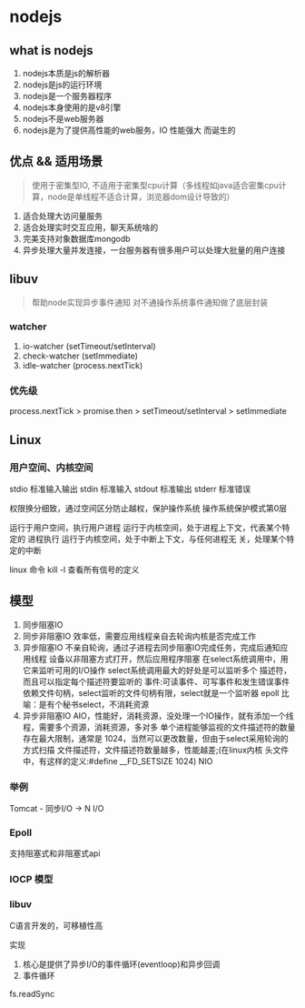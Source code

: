 # nodejs

## what is nodejs
1. nodejs本质是js的解析器
2. nodejs是js的运行环境
3. nodejs是一个服务器程序
4. nodejs本身使用的是v8引擎
5. nodejs不是web服务器
6. nodejs是为了提供高性能的web服务，IO 性能强大 而诞生的


## 优点 && 适用场景
> 使用于密集型IO, 不适用于密集型cpu计算（多线程如java适合密集cpu计算，node是单线程不适合计算，浏览器dom设计导致的）
1. 适合处理大访问量服务
2. 适合处理实时交互应用，聊天系统啥的
3. 完美支持对象数据库mongodb
4. 异步处理大量并发连接，一台服务器有很多用户可以处理大批量的用户连接

## libuv
> 帮助node实现异步事件通知
> 对不通操作系统事件通知做了底层封装

### watcher
1. io-watcher (setTimeout/setInterval)
2. check-watcher (setImmediate) 
3. idle-watcher (process.nextTick)

### 优先级

process.nextTick > promise.then > setTimeout/setInterval > setImmediate



## Linux 

### 用户空间、内核空间
stdio   标准输入输出
stdin   标准输入
stdout  标准输出
stderr  标准错误


权限换分细致，通过空间区分防止越权，保护操作系统
操作系统保护模式第0层

运行于用户空间，执行用户进程
运行于内核空间，处于进程上下文，代表某个特定的 进程执行
运行于内核空间，处于中断上下文，与任何进程无 关，处理某个特定的中断

linux 命令 kill -l 查看所有信号的定义

### 


## 模型
1. 同步阻塞IO
2. 同步非阻塞IO
    效率低，需要应用线程亲自去轮询内核是否完成工作
3. 异步阻塞IO
    不亲自轮询，通过子进程去同步阻塞IO完成任务，完成后通知应用线程
    设备以非阻塞方式打开，然后应用程序阻塞 在select系统调用中，用它来监听可用的I/O操作
    select系统调用最大的好处是可以监听多个 描述符，而且可以指定每个描述符要监听的 事件:可读事件、可写事件和发生错误事件
    依赖文件句柄，select监听的文件句柄有限，select就是一个监听器
    epoll
    比喻：是有个秘书select，不消耗资源
4. 异步非阻塞IO
    AIO，性能好，消耗资源，没处理一个IO操作，就有添加一个线程，需要多个资源，消耗资源，多对多
        单个进程能够监视的文件描述符的数量存在最大限制，通常是 1024，当然可以更改数量，但由于select采用轮询的方式扫描 文件描述符，文件描述符数量越多，性能越差;(在linux内核 头文件中，有这样的定义:#define __FD_SETSIZE 1024)
    NIO

### 举例
Tomcat - 同步I/O -> N I/O

### Epoll
支持阻塞式和非阻塞式api

### IOCP 模型

### libuv
C语言开发的，可移植性高

实现
1. 核心是提供了异步I/O的事件循环(eventloop)和异步回调
2. 事件循环

fs.readSync